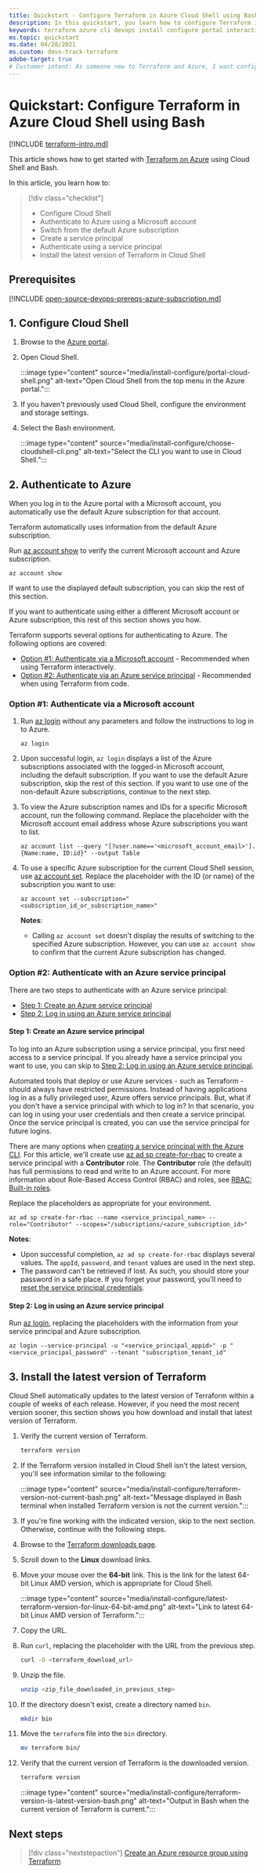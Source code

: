 ```yaml
---
title: Quickstart - Configure Terraform in Azure Cloud Shell using Bash
description: In this quickstart, you learn how to configure Terraform in Azure Cloud Shell using Bash
keywords: terraform azure cli devops install configure portal interactive login rbac service principal automated script
ms.topic: quickstart
ms.date: 04/28/2021
ms.custom: devx-track-terraform
adobe-target: true
# Customer intent: As someone new to Terraform and Azure, I want configure Terraform in Azure Cloud Shell using the Bash environment.
---
```


# Quickstart: Configure Terraform in Azure Cloud Shell using Bash
 
[!INCLUDE [terraform-intro.md](includes/terraform-intro.md)]

This article shows how to get started with [Terraform on Azure](https://www.terraform.io/docs/providers/azurerm/index.html) using Cloud Shell and Bash.

In this article, you learn how to:
> [!div class="checklist"]
> * Configure Cloud Shell
> * Authenticate to Azure using a Microsoft account
> * Switch from the default Azure subscription
> * Create a service principal
> * Authenticate using a service principal
> * Install the latest version of Terraform in Cloud Shell

## Prerequisites

[!INCLUDE [open-source-devops-prereqs-azure-subscription.md](../includes/open-source-devops-prereqs-azure-subscription.md)]

## 1. Configure Cloud Shell

1. Browse to the [Azure portal](https://portal.azure.com).

1. Open Cloud Shell.

    :::image type="content" source="media/install-configure/portal-cloud-shell.png" alt-text="Open Cloud Shell from the top menu in the Azure portal.":::

1. If you haven't previously used Cloud Shell, configure the environment and storage settings.

1. Select the Bash environment.

    :::image type="content" source="media/install-configure/choose-cloudshell-cli.png" alt-text="Select the CLI you want to use in Cloud Shell.":::

## 2. Authenticate to Azure

When you log in to the Azure portal with a Microsoft account, you automatically use the default Azure subscription for that account.

Terraform automatically uses information from the default Azure subscription.

Run [az account show](/cli/azure/account?#az_account_show) to verify the current Microsoft account and Azure subscription.

```azurecli
az account show
```

If want to use the displayed default subscription, you can skip the rest of this section.

If you want to authenticate using either a different Microsoft account or Azure subscription, this rest of this section shows you how.

Terraform supports several options for authenticating to Azure. The following options are covered:

- [Option #1: Authenticate via a Microsoft account](#option-1-authenticate-via-a-microsoft-account) - Recommended when using Terraform interactively.
- [Option #2: Authenticate via an Azure service principal](#option-2-authenticate-via-an-azure-service-principal) - Recommended when using Terraform from code.

### Option #1: Authenticate via a Microsoft account

1. Run [az login](/cli/azure/account#az_login) without any parameters and follow the instructions to log in to Azure.

    ```azurecli
    az login
    ```
    
1. Upon successful login, `az login` displays a list of the Azure subscriptions associated with the logged-in Microsoft account, including the default subscription. If you want to use the default Azure subscription, skip the rest of this section. If you want to use one of the non-default Azure subscriptions, continue to the next step.

1. To view the Azure subscription names and IDs for a specific Microsoft account, run the following command. Replace the placeholder with the Microsoft account email address whose Azure subscriptions you want to list.

    ```azurecli
    az account list --query "[?user.name=='<microsoft_account_email>'].{Name:name, ID:id}" --output Table
    ```

1. To use a specific Azure subscription for the current Cloud Shell session, use [az account set](/cli/azure/account#az_account_set). Replace the placeholder with the ID (or name) of the subscription you want to use:

    ```azurecli
    az account set --subscription="<subscription_id_or_subscription_name>"
    ```

    **Notes**:

    - Calling `az account set` doesn't display the results of switching to the specified Azure subscription. However, you can use `az account show` to confirm that the current Azure subscription has changed.

### Option #2: Authenticate with an Azure service principal

There are two steps to authenticate with an Azure service principal:

- [Step 1: Create an Azure service principal](#step-1-create-an-azure-service-principal)
- [Step 2: Log in using an Azure service principal](#step-2-log-in-using-an-azure-service-principal)

#### Step 1: Create an Azure service principal

To log into an Azure subscription using a service principal, you first need access to a service principal. If you already have a service principal you want to use, you can skip to [Step 2: Log in using an Azure service principal](#step-2-log-in-using-an-azure-service-principal).

Automated tools that deploy or use Azure services - such as Terraform - should always have restricted permissions. Instead of having applications log in as a fully privileged user, Azure offers service principals. But, what if you don't have a service principal with which to log in? In that scenario, you can log in using your user credentials and then create a service principal. Once the service principal is created, you can use the service principal for future logins.

There are many options when [creating a service principal with the Azure CLI](/cli/azure/create-an-azure-service-principal-azure-cli?). For this article, we'll create use [az ad sp create-for-rbac](/cli/azure/ad/sp?#az_ad_sp_create_for_rbac) to create a service principal with a **Contributor** role. The **Contributor** role (the default) has full permissions to read and write to an Azure account. For more information about Role-Based Access Control (RBAC) and roles, see [RBAC: Built-in roles](/azure/active-directory/role-based-access-built-in-roles).

Replace the placeholders as appropriate for your environment.

```azurecli
az ad sp create-for-rbac --name <service_principal_name> --role="Contributor" --scopes="/subscriptions/<azure_subscription_id>"
```

**Notes**:

- Upon successful completion, `az ad sp create-for-rbac` displays several values. The `appId`, `password`, and `tenant` values are used in the next step.
- The password can't be retrieved if lost. As such, you should store your password in a safe place. If you forget your password, you'll need to [reset the service principal credentials](/cli/azure/create-an-azure-service-principal-azure-cli#reset-credentials).

#### Step 2: Log in using an Azure service principal

Run [az login](/cli/azure/account#az_login), replacing the placeholders with the information from your service principal and Azure subscription.

```azurecli
az login --service-principal -u "<service_principal_appid>" -p "<service_principal_password" --tenant "subscription_tenant_id"
```

## 3. Install the latest version of Terraform

Cloud Shell automatically updates to the latest version of Terraform within a couple of weeks of each release. However, if you need the most recent version sooner, this section shows you how download and install that latest version of Terraform.

1. Verify the current version of Terraform.

    ```bash
    terraform version
    ```

1. If the Terraform version installed in Cloud Shell isn't the latest version, you'll see information similar to the following:

    :::image type="content" source="media/install-configure/terraform-version-not-current-bash.png" alt-text="Message displayed in Bash terminal when installed Terraform version is not the current version.":::

1. If you're fine working with the indicated version, skip to the next section. Otherwise, continue with the following steps.

1. Browse to the [Terraform downloads page](https://www.terraform.io/downloads.html).

1. Scroll down to the **Linux** download links.

1. Move your mouse over the **64-bit** link. This is the link for the latest 64-bit Linux AMD version, which is appropriate for Cloud Shell.

    :::image type="content" source="media/install-configure/latest-terraform-version-for-linux-64-bit-amd.png" alt-text="Link to latest 64-bit Linux AMD version of Terraform.":::

1. Copy the URL.

1. Run `curl`, replacing the placeholder with the URL from the previous step.

    ```bash
    curl -O <terraform_download_url>
    ```

1. Unzip the file.

    ```bash
    unzip <zip_file_downloaded_in_previous_step>
    ```

1. If the directory doesn't exist, create a directory named `bin`.

    ```bash
    mkdir bin
    ```

1. Move the `terraform` file into the `bin` directory.

    ```bash
    mv terraform bin/    
    ```

1. Verify that the current version of Terraform is the downloaded version.

    ```bash
    terraform version
    ```

    :::image type="content" source="media/install-configure/terraform-version-is-latest-version-bash.png" alt-text="Output in Bash when the current version of Terraform is current.":::

## Next steps

> [!div class="nextstepaction"]
> [Create an Azure resource group using Terraform](create-resource-group.md)